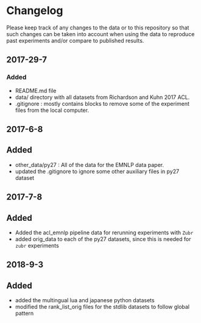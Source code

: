 # Changelog
Please keep track of any changes to the data or to this repository so that such changes can be taken into account when using the data to reproduce past experiments and/or compare to published results. 


##  2017-29-7
### Added
- README.md file 
- data/ directory with all datasets from Richardson and Kuhn 2017 ACL. 
- .gitignore : mostly contains blocks to remove some of the experiment files from the local computer. 

## 2017-6-8
## Added
 - other_data/py27 : All of the data for the EMNLP data paper.
 - updated the .gitignore to ignore some other auxiliary files in py27 dataset

## 2017-7-8
## Added
 - Added the acl_emnlp pipeline data for rerunning experiments with ``Zubr``
 - added orig_data to each of the py27 datasets, since this is needed
   for ``zubr`` experiments

## 2018-9-3
## Added 
 - added the multingual lua and japanese python datasets
 - modified the rank_list_orig files for the stdlib datasets to follow global pattern